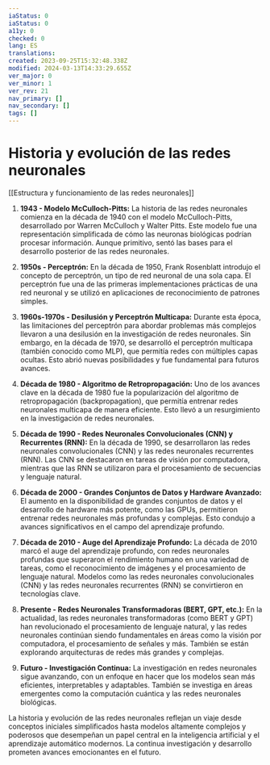 ```yaml
---
iaStatus: 0
iaStatus: 0
a11y: 0
checked: 0
lang: ES
translations: 
created: 2023-09-25T15:32:48.338Z
modified: 2024-03-13T14:33:29.655Z
ver_major: 0
ver_minor: 1
ver_rev: 21
nav_primary: []
nav_secondary: []
tags: []
---
```

# Historia y evolución de las redes neuronales

[[Estructura y funcionamiento de las  redes neuronales]]

1. **1943 - Modelo McCulloch-Pitts:** La historia de las redes neuronales comienza en la década de 1940 con el modelo McCulloch-Pitts, desarrollado por Warren McCulloch y Walter Pitts. Este modelo fue una representación simplificada de cómo las neuronas biológicas podrían procesar información. Aunque primitivo, sentó las bases para el desarrollo posterior de las redes neuronales.
    
2. **1950s - Perceptrón:** En la década de 1950, Frank Rosenblatt introdujo el concepto de perceptrón, un tipo de red neuronal de una sola capa. El perceptrón fue una de las primeras implementaciones prácticas de una red neuronal y se utilizó en aplicaciones de reconocimiento de patrones simples.
    
3. **1960s-1970s - Desilusión y Perceptrón Multicapa:** Durante esta época, las limitaciones del perceptrón para abordar problemas más complejos llevaron a una desilusión en la investigación de redes neuronales. Sin embargo, en la década de 1970, se desarrolló el perceptrón multicapa (también conocido como MLP), que permitía redes con múltiples capas ocultas. Esto abrió nuevas posibilidades y fue fundamental para futuros avances.
    
4. **Década de 1980 - Algoritmo de Retropropagación:** Uno de los avances clave en la década de 1980 fue la popularización del algoritmo de retropropagación (backpropagation), que permitía entrenar redes neuronales multicapa de manera eficiente. Esto llevó a un resurgimiento en la investigación de redes neuronales.
    
5. **Década de 1990 - Redes Neuronales Convolucionales (CNN) y Recurrentes (RNN):** En la década de 1990, se desarrollaron las redes neuronales convolucionales (CNN) y las redes neuronales recurrentes (RNN). Las CNN se destacaron en tareas de visión por computadora, mientras que las RNN se utilizaron para el procesamiento de secuencias y lenguaje natural.
    
6. **Década de 2000 - Grandes Conjuntos de Datos y Hardware Avanzado:** El aumento en la disponibilidad de grandes conjuntos de datos y el desarrollo de hardware más potente, como las GPUs, permitieron entrenar redes neuronales más profundas y complejas. Esto condujo a avances significativos en el campo del aprendizaje profundo.
    
7. **Década de 2010 - Auge del Aprendizaje Profundo:** La década de 2010 marcó el auge del aprendizaje profundo, con redes neuronales profundas que superaron el rendimiento humano en una variedad de tareas, como el reconocimiento de imágenes y el procesamiento de lenguaje natural. Modelos como las redes neuronales convolucionales (CNN) y las redes neuronales recurrentes (RNN) se convirtieron en tecnologías clave.
    
8. **Presente - Redes Neuronales Transformadoras (BERT, GPT, etc.):** En la actualidad, las redes neuronales transformadoras (como BERT y GPT) han revolucionado el procesamiento de lenguaje natural, y las redes neuronales continúan siendo fundamentales en áreas como la visión por computadora, el procesamiento de señales y más. También se están explorando arquitecturas de redes más grandes y complejas.
    
9. **Futuro - Investigación Continua:** La investigación en redes neuronales sigue avanzando, con un enfoque en hacer que los modelos sean más eficientes, interpretables y adaptables. También se investiga en áreas emergentes como la computación cuántica y las redes neuronales biológicas.
    
La historia y evolución de las redes neuronales reflejan un viaje desde conceptos iniciales simplificados hasta modelos altamente complejos y poderosos que desempeñan un papel central en la inteligencia artificial y el aprendizaje automático modernos. La continua investigación y desarrollo prometen avances emocionantes en el futuro.